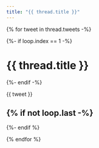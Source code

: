 ```yaml
---
title: "{{ thread.title }}"
---
```

{% for tweet in thread.tweets -%}

{%- if loop.index == 1 -%}
# {{ thread.title }}
{%- endif -%}

{{ tweet }}

{% if not loop.last -%}
---
{%- endif %}

{% endfor %}
